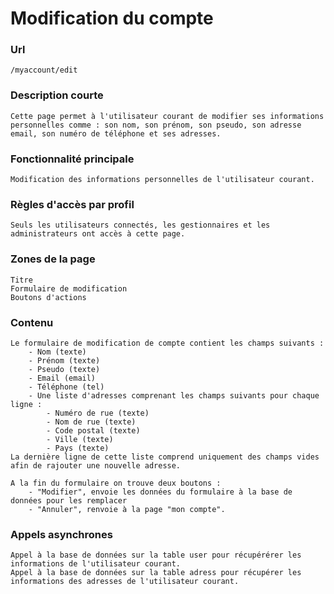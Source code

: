 # Modification du compte

### Url
    /myaccount/edit

### Description courte
    Cette page permet à l'utilisateur courant de modifier ses informations personnelles comme : son nom, son prénom, son pseudo, son adresse email, son numéro de téléphone et ses adresses.
   
### Fonctionnalité principale
    Modification des informations personnelles de l'utilisateur courant.

### Règles d'accès par profil
    Seuls les utilisateurs connectés, les gestionnaires et les administrateurs ont accès à cette page.

### Zones de la page
    Titre
    Formulaire de modification
    Boutons d'actions

### Contenu
    Le formulaire de modification de compte contient les champs suivants :
        - Nom (texte)
        - Prénom (texte)
        - Pseudo (texte)
        - Email (email)
        - Téléphone (tel)
        - Une liste d'adresses comprenant les champs suivants pour chaque ligne :
            - Numéro de rue (texte)
            - Nom de rue (texte)
            - Code postal (texte)
            - Ville (texte)
            - Pays (texte)
    La dernière ligne de cette liste comprend uniquement des champs vides afin de rajouter une nouvelle adresse.
    
    A la fin du formulaire on trouve deux boutons :
        - "Modifier", envoie les données du formulaire à la base de données pour les remplacer 
        - "Annuler", renvoie à la page "mon compte".

### Appels asynchrones
    Appel à la base de données sur la table user pour récupérérer les informations de l'utilisateur courant.
    Appel à la base de données sur la table adress pour récupérer les informations des adresses de l'utilisateur courant.